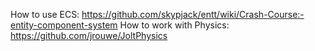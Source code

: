 How to use ECS: https://github.com/skypjack/entt/wiki/Crash-Course:-entity-component-system
How to work with Physics: https://github.com/jrouwe/JoltPhysics
